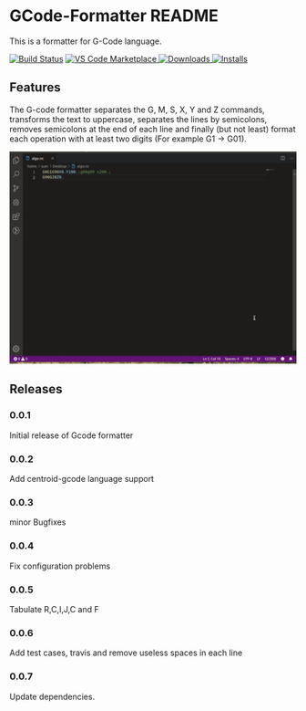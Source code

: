 # GCode-Formatter README

This is a formatter for G-Code language.

[![Build Status](https://travis-ci.org/Juancete/gcode-vsc-formatter.svg?branch=master)](https://travis-ci.org/Juancete/gcode-vsc-formatter)
[![VS Code Marketplace](https://vsmarketplacebadge.apphb.com/version/Juancete.gcode-formatter.svg) ![Downloads](https://vsmarketplacebadge.apphb.com/downloads-short/Juancete.gcode-formatter.svg) ![Installs](https://vsmarketplacebadge.apphb.com/installs-short/Juancete.gcode-formatter.svg)](https://marketplace.visualstudio.com/items?itemName=Juancete.gcode-formatter)

## Features

The G-code formatter separates the G, M, S, X, Y and Z commands, transforms the text to uppercase, separates the lines by semicolons, removes semicolons at the end of each line and finally (but not least) format each operation with at least two digits (For example G1 -> G01).

![feature G-Code](images/example.gif)

## Releases

### 0.0.1

Initial release of Gcode formatter

### 0.0.2

Add centroid-gcode language support 

### 0.0.3

minor Bugfixes

### 0.0.4

Fix configuration problems

### 0.0.5

Tabulate R,C,I,J,C and F

### 0.0.6

Add test cases, travis and remove useless spaces in each line

### 0.0.7

Update dependencies.
